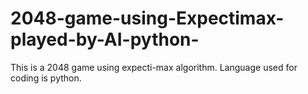 # 2048-game-using-Expectimax-played-by-AI-python-
This is a 2048 game using expecti-max algorithm. Language used for coding is python. 
